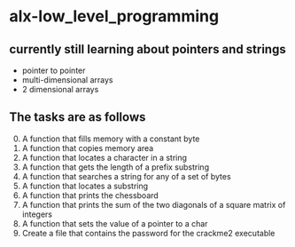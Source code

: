 # alx-low_level_programming
## currently still learning about pointers and strings
- pointer to pointer
- multi-dimensional arrays
- 2 dimensional arrays

## The tasks are as follows

0. A function that fills memory with a constant byte
1. A function that copies memory area
2. A function that locates a character in a string
3. A function that gets the length of a prefix substring
4. A function that searches a string for any of a set of bytes
5. A function that locates a substring
6. A function that prints the chessboard
7. A function that prints the sum of the two diagonals of a square matrix of integers
8. A function that sets the value of a pointer to a char
10. Create a file that contains the password for the crackme2 executable